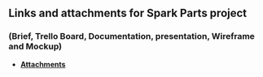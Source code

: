 ## Links and attachments for Spark Parts project

### (Brief, Trello Board, Documentation, presentation, Wireframe and Mockup)

-   **[Attachments](https://drive.google.com/drive/folders/1Ow9cCimEoUP6Wpc2ltQekZToPFNBxVxc)**
